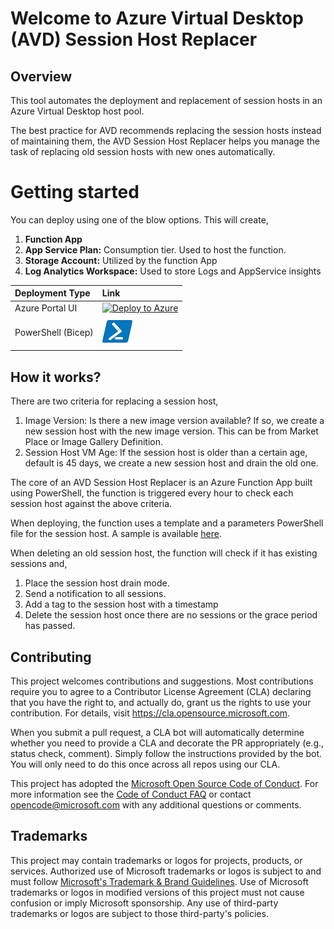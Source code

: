 # Welcome to Azure Virtual Desktop (AVD) Session Host Replacer

## Overview

This tool automates the deployment and replacement of session hosts in an Azure Virtual Desktop host pool.

The best practice for AVD recommends replacing the session hosts instead of maintaining them,
the AVD Session Host Replacer helps you manage the task of replacing old session hosts with new ones automatically.

# Getting started

You can deploy using one of the blow options. This will create,

1. **Function App**
2. **App Service Plan:** Consumption tier. Used to host the function.
3. **Storage Account:** Utilized by the function App
4. **Log Analytics Workspace:** Used to store Logs and AppService insights

| Deployment Type    | Link                                                                                                                                                                                                                                                                                                                                                                                                                       |
| :----------------- | :------------------------------------------------------------------------------------------------------------------------------------------------------------------------------------------------------------------------------------------------------------------------------------------------------------------------------------------------------------------------------------------------------------------------- |
| Azure Portal UI    | [![Deploy to Azure](https://aka.ms/deploytoazurebutton)](https://portal.azure.com/#blade/Microsoft_Azure_CreateUIDef/CustomDeploymentBlade/uri/https%3A%2F%2Fraw.githubusercontent.com%2FWillyMoselhy%2FAVDReplacementPlans%2Fmain%2Fportal-ui%2Fportal-deploy.json/uiFormDefinitionUri/https%3A%2F%2Fraw.githubusercontent.com%2FWillyMoselhy%2FAVDReplacementPlans%2Fmain%2Fportal-ui%2Fportal-ui.json) |
| PowerShell (Bicep) | [![Powershell/Azure CLI](./docs/icons/powershell.png)](./docs/bicepDeploy.md)

## How it works?

There are two criteria for replacing a session host,
1. Image Version: Is there a new image version available? If so, we create a new session host with the new image version. This can be from Market Place or Image Gallery Definition.
2. Session Host VM Age: If the session host is older than a certain age, default is 45 days, we create a new session host and drain the old one.

The core of an AVD Session Host Replacer is an Azure Function App built using PowerShell, the function is triggered every hour to check each session host against the above criteria.

When deploying, the function uses a template and a parameters PowerShell file for the session host. A sample is available [here](SampleSessionHostTemplate).

When deleting an old session host, the function will check if it has existing sessions and,

1. Place the session host drain mode.
2. Send a notification to all sessions.
3. Add a tag to the session host with a timestamp
4. Delete the session host once there are no sessions or the grace period has passed.


## Contributing

This project welcomes contributions and suggestions.  Most contributions require you to agree to a
Contributor License Agreement (CLA) declaring that you have the right to, and actually do, grant us
the rights to use your contribution. For details, visit https://cla.opensource.microsoft.com.

When you submit a pull request, a CLA bot will automatically determine whether you need to provide
a CLA and decorate the PR appropriately (e.g., status check, comment). Simply follow the instructions
provided by the bot. You will only need to do this once across all repos using our CLA.

This project has adopted the [Microsoft Open Source Code of Conduct](https://opensource.microsoft.com/codeofconduct/).
For more information see the [Code of Conduct FAQ](https://opensource.microsoft.com/codeofconduct/faq/) or
contact [opencode@microsoft.com](mailto:opencode@microsoft.com) with any additional questions or comments.

## Trademarks

This project may contain trademarks or logos for projects, products, or services. Authorized use of Microsoft
trademarks or logos is subject to and must follow
[Microsoft's Trademark & Brand Guidelines](https://www.microsoft.com/en-us/legal/intellectualproperty/trademarks/usage/general).
Use of Microsoft trademarks or logos in modified versions of this project must not cause confusion or imply Microsoft sponsorship.
Any use of third-party trademarks or logos are subject to those third-party's policies.

